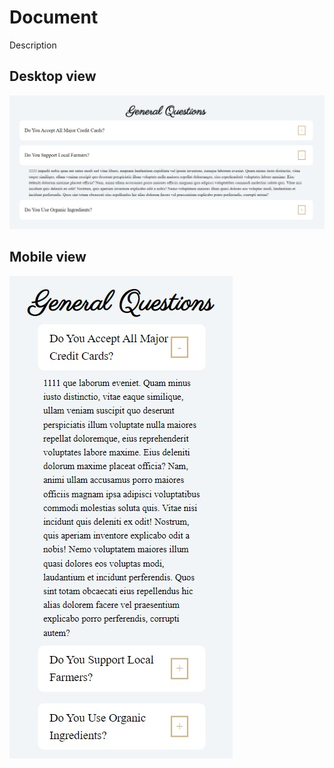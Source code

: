 # Document

Description

## Desktop view

![Desktop view](./img/desktop.JPG)

## Mobile view

![Mobile view](./img/mobile.JPG)
